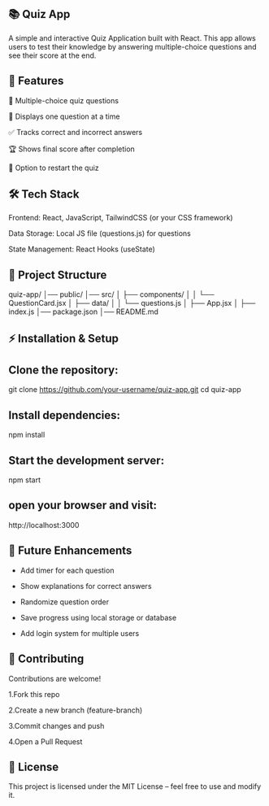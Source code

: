 ## 📚 Quiz App

   A simple and interactive Quiz Application built with React.
   This app allows users to test their knowledge by answering multiple-choice questions and see their score at the end.

## 🚀 Features

🎯 Multiple-choice quiz questions

📝 Displays one question at a time

✅ Tracks correct and incorrect answers

🏆 Shows final score after completion

🔄 Option to restart the quiz

## 🛠 Tech Stack

Frontend: React, JavaScript, TailwindCSS (or your CSS framework)

Data Storage: Local JS file (questions.js) for questions

State Management: React Hooks (useState)

## 📂 Project Structure
quiz-app/
│── public/
│── src/
│   ├── components/
│   │   └── QuestionCard.jsx
│   ├── data/
│   │   └── questions.js
│   ├── App.jsx
│   ├── index.js
│── package.json
│── README.md

## ⚡ Installation & Setup

## Clone the repository:

git clone https://github.com/your-username/quiz-app.git
cd quiz-app


## Install dependencies:

npm install


## Start the development server:

npm start


## open your browser and visit:

http://localhost:3000

## 🎯 Future Enhancements

- Add timer for each question

- Show explanations for correct answers

- Randomize question order

- Save progress using local storage or database

- Add login system for multiple users

## 🤝 Contributing

Contributions are welcome!

1.Fork this repo

2.Create a new branch (feature-branch)

3.Commit changes and push

4.Open a Pull Request

## 📜 License

This project is licensed under the MIT License – feel free to use and modify it.
